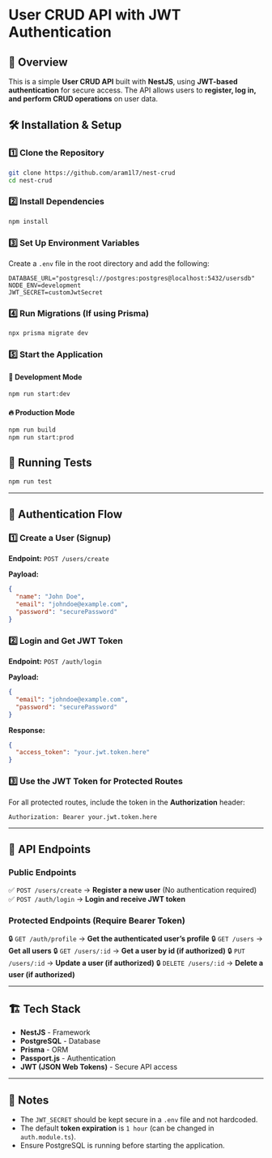 # User CRUD API with JWT Authentication

## 📌 Overview
This is a simple **User CRUD API** built with **NestJS**, using **JWT-based authentication** for secure access. The API allows users to **register, log in, and perform CRUD operations** on user data.

## 🛠 Installation & Setup
### 1️⃣ **Clone the Repository**
```sh
git clone https://github.com/aram1l7/nest-crud
cd nest-crud
```

### 2️⃣ **Install Dependencies**
```sh
npm install
```

### 3️⃣ **Set Up Environment Variables**
Create a `.env` file in the root directory and add the following:
```env
DATABASE_URL="postgresql://postgres:postgres@localhost:5432/usersdb"
NODE_ENV=development
JWT_SECRET=customJwtSecret
```

### 4️⃣ **Run Migrations (If using Prisma)**
```sh
npx prisma migrate dev
```

### 5️⃣ **Start the Application**
#### 🚀 Development Mode
```sh
npm run start:dev
```
#### 🔥 Production Mode
```sh
npm run build
npm run start:prod
```

## 🧪 Running Tests
```sh
npm run test
```


---

## 🔐 Authentication Flow
### **1️⃣ Create a User (Signup)**
**Endpoint:** `POST /users/create`

**Payload:**
```json
{
  "name": "John Doe",
  "email": "johndoe@example.com",
  "password": "securePassword"
}
```

### **2️⃣ Login and Get JWT Token**
**Endpoint:** `POST /auth/login`

**Payload:**
```json
{
  "email": "johndoe@example.com",
  "password": "securePassword"
}
```

**Response:**
```json
{
  "access_token": "your.jwt.token.here"
}
```

### **3️⃣ Use the JWT Token for Protected Routes**
For all protected routes, include the token in the **Authorization** header:
```
Authorization: Bearer your.jwt.token.here
```

---

## 🚀 API Endpoints
### **Public Endpoints**
✅ `POST /users/create` → **Register a new user** (No authentication required)
✅ `POST /auth/login` → **Login and receive JWT token**

### **Protected Endpoints (Require Bearer Token)**
🔒 `GET /auth/profile` → **Get the authenticated user’s profile**
🔒 `GET /users` → **Get all users**
🔒 `GET /users/:id` → **Get a user by id (if authorized)**
🔒 `PUT /users/:id` → **Update a user (if authorized)**
🔒 `DELETE /users/:id` → **Delete a user (if authorized)**

---

## 🏗 Tech Stack
- **NestJS** - Framework
- **PostgreSQL** - Database
- **Prisma** - ORM
- **Passport.js** - Authentication
- **JWT (JSON Web Tokens)** - Secure API access

---

## 📝 Notes
- The `JWT_SECRET` should be kept secure in a `.env` file and not hardcoded.
- The default **token expiration** is `1 hour` (can be changed in `auth.module.ts`).
- Ensure PostgreSQL is running before starting the application.


